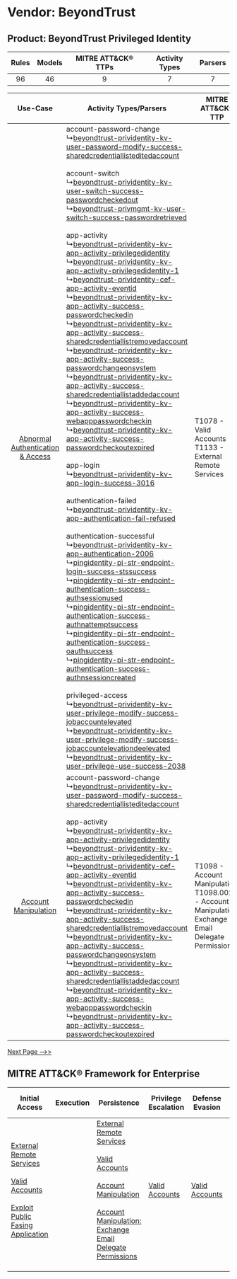 Vendor: BeyondTrust
===================
Product: BeyondTrust Privileged Identity
----------------------------------------
| Rules | Models | MITRE ATT&CK® TTPs | Activity Types | Parsers |
|:-----:|:------:|:------------------:|:--------------:|:-------:|
|  96   |   46   |         9          |       7        |    7    |

|    Use-Case    | Activity Types/Parsers    | MITRE ATT&CK® TTP    | Content    |
|:----:| ---- | ---- | ---- |
| [Abnormal Authentication & Access](../../../UseCases/uc_abnormal_authentication_&_access.md) |  account-password-change<br> ↳[beyondtrust-prividentity-kv-user-password-modify-success-sharedcredentiallisteditedaccount](Ps/pC_beyondtrustprividentitykvuserpasswordmodifysuccesssharedcredentiallisteditedaccount.md)<br><br> account-switch<br> ↳[beyondtrust-prividentity-kv-user-switch-success-passwordcheckedout](Ps/pC_beyondtrustprividentitykvuserswitchsuccesspasswordcheckedout.md)<br> ↳[beyondtrust-privmgmt-kv-user-switch-success-passwordretrieved](Ps/pC_beyondtrustprivmgmtkvuserswitchsuccesspasswordretrieved.md)<br><br> app-activity<br> ↳[beyondtrust-prividentity-kv-app-activity-privilegedidentity](Ps/pC_beyondtrustprividentitykvappactivityprivilegedidentity.md)<br> ↳[beyondtrust-prividentity-kv-app-activity-privilegedidentity-1](Ps/pC_beyondtrustprividentitykvappactivityprivilegedidentity1.md)<br> ↳[beyondtrust-prividentity-cef-app-activity-eventid](Ps/pC_beyondtrustprividentitycefappactivityeventid.md)<br> ↳[beyondtrust-prividentity-kv-app-activity-success-passwordcheckedin](Ps/pC_beyondtrustprividentitykvappactivitysuccesspasswordcheckedin.md)<br> ↳[beyondtrust-prividentity-kv-app-activity-success-sharedcredentiallistremovedaccount](Ps/pC_beyondtrustprividentitykvappactivitysuccesssharedcredentiallistremovedaccount.md)<br> ↳[beyondtrust-prividentity-kv-app-activity-success-passwordchangeonsystem](Ps/pC_beyondtrustprividentitykvappactivitysuccesspasswordchangeonsystem.md)<br> ↳[beyondtrust-prividentity-kv-app-activity-success-sharedcredentiallistaddedaccount](Ps/pC_beyondtrustprividentitykvappactivitysuccesssharedcredentiallistaddedaccount.md)<br> ↳[beyondtrust-prividentity-kv-app-activity-success-webapppasswordcheckin](Ps/pC_beyondtrustprividentitykvappactivitysuccesswebapppasswordcheckin.md)<br> ↳[beyondtrust-prividentity-kv-app-activity-success-passwordcheckoutexpired](Ps/pC_beyondtrustprividentitykvappactivitysuccesspasswordcheckoutexpired.md)<br><br> app-login<br> ↳[beyondtrust-prividentity-kv-app-login-success-3016](Ps/pC_beyondtrustprividentitykvapploginsuccess3016.md)<br><br> authentication-failed<br> ↳[beyondtrust-prividentity-kv-app-authentication-fail-refused](Ps/pC_beyondtrustprividentitykvappauthenticationfailrefused.md)<br><br> authentication-successful<br> ↳[beyondtrust-prividentity-kv-app-authentication-2006](Ps/pC_beyondtrustprividentitykvappauthentication2006.md)<br> ↳[pingidentity-pi-str-endpoint-login-success-stssuccess](Ps/pC_pingidentitypistrendpointloginsuccessstssuccess.md)<br> ↳[pingidentity-pi-str-endpoint-authentication-success-authsessionused](Ps/pC_pingidentitypistrendpointauthenticationsuccessauthsessionused.md)<br> ↳[pingidentity-pi-str-endpoint-authentication-success-authnattemptsuccess](Ps/pC_pingidentitypistrendpointauthenticationsuccessauthnattemptsuccess.md)<br> ↳[pingidentity-pi-str-endpoint-authentication-success-oauthsuccess](Ps/pC_pingidentitypistrendpointauthenticationsuccessoauthsuccess.md)<br> ↳[pingidentity-pi-str-endpoint-authentication-success-authnsessioncreated](Ps/pC_pingidentitypistrendpointauthenticationsuccessauthnsessioncreated.md)<br><br> privileged-access<br> ↳[beyondtrust-prividentity-kv-user-privilege-modify-success-jobaccountelevated](Ps/pC_beyondtrustprividentitykvuserprivilegemodifysuccessjobaccountelevated.md)<br> ↳[beyondtrust-prividentity-kv-user-privilege-modify-success-jobaccountelevationdeelevated](Ps/pC_beyondtrustprividentitykvuserprivilegemodifysuccessjobaccountelevationdeelevated.md)<br> ↳[beyondtrust-prividentity-kv-user-privilege-use-success-2038](Ps/pC_beyondtrustprividentitykvuserprivilegeusesuccess2038.md)<br> | T1078 - Valid Accounts<br>T1133 - External Remote Services<br>    | [<ul><li>15 Rules</li></ul><ul><li>4 Models</li></ul>](RM/r_m_beyondtrust_beyondtrust_privileged_identity_Abnormal_Authentication_&_Access.md) |
|    [Account Manipulation](../../../UseCases/uc_account_manipulation.md)    |  account-password-change<br> ↳[beyondtrust-prividentity-kv-user-password-modify-success-sharedcredentiallisteditedaccount](Ps/pC_beyondtrustprividentitykvuserpasswordmodifysuccesssharedcredentiallisteditedaccount.md)<br><br> app-activity<br> ↳[beyondtrust-prividentity-kv-app-activity-privilegedidentity](Ps/pC_beyondtrustprividentitykvappactivityprivilegedidentity.md)<br> ↳[beyondtrust-prividentity-kv-app-activity-privilegedidentity-1](Ps/pC_beyondtrustprividentitykvappactivityprivilegedidentity1.md)<br> ↳[beyondtrust-prividentity-cef-app-activity-eventid](Ps/pC_beyondtrustprividentitycefappactivityeventid.md)<br> ↳[beyondtrust-prividentity-kv-app-activity-success-passwordcheckedin](Ps/pC_beyondtrustprividentitykvappactivitysuccesspasswordcheckedin.md)<br> ↳[beyondtrust-prividentity-kv-app-activity-success-sharedcredentiallistremovedaccount](Ps/pC_beyondtrustprividentitykvappactivitysuccesssharedcredentiallistremovedaccount.md)<br> ↳[beyondtrust-prividentity-kv-app-activity-success-passwordchangeonsystem](Ps/pC_beyondtrustprividentitykvappactivitysuccesspasswordchangeonsystem.md)<br> ↳[beyondtrust-prividentity-kv-app-activity-success-sharedcredentiallistaddedaccount](Ps/pC_beyondtrustprividentitykvappactivitysuccesssharedcredentiallistaddedaccount.md)<br> ↳[beyondtrust-prividentity-kv-app-activity-success-webapppasswordcheckin](Ps/pC_beyondtrustprividentitykvappactivitysuccesswebapppasswordcheckin.md)<br> ↳[beyondtrust-prividentity-kv-app-activity-success-passwordcheckoutexpired](Ps/pC_beyondtrustprividentitykvappactivitysuccesspasswordcheckoutexpired.md)<br>    | T1098 - Account Manipulation<br>T1098.002 - Account Manipulation: Exchange Email Delegate Permissions<br> | [<ul><li>4 Rules</li></ul><ul><li>1 Models</li></ul>](RM/r_m_beyondtrust_beyondtrust_privileged_identity_Account_Manipulation.md)    |
[Next Page -->>](2_ds_beyondtrust_beyondtrust_privileged_identity.md)

MITRE ATT&CK® Framework for Enterprise
--------------------------------------
| Initial Access                                                                                                                                                                                                                         | Execution | Persistence                                                                                                                                                                                                                                                                                                                                 | Privilege Escalation                                                | Defense Evasion                                                     | Credential Access                                                                     | Discovery | Lateral Movement | Collection                                                                                                                                                            | Command and Control                                                                                                                       | Exfiltration | Impact |
| -------------------------------------------------------------------------------------------------------------------------------------------------------------------------------------------------------------------------------------- | --------- | ------------------------------------------------------------------------------------------------------------------------------------------------------------------------------------------------------------------------------------------------------------------------------------------------------------------------------------------- | ------------------------------------------------------------------- | ------------------------------------------------------------------- | ------------------------------------------------------------------------------------- | --------- | ---------------- | --------------------------------------------------------------------------------------------------------------------------------------------------------------------- | ----------------------------------------------------------------------------------------------------------------------------------------- | ------------ | ------ |
| [External Remote Services](https://attack.mitre.org/techniques/T1133)<br><br>[Valid Accounts](https://attack.mitre.org/techniques/T1078)<br><br>[Exploit Public Fasing Application](https://attack.mitre.org/techniques/T1190)<br><br> |           | [External Remote Services](https://attack.mitre.org/techniques/T1133)<br><br>[Valid Accounts](https://attack.mitre.org/techniques/T1078)<br><br>[Account Manipulation](https://attack.mitre.org/techniques/T1098)<br><br>[Account Manipulation: Exchange Email Delegate Permissions](https://attack.mitre.org/techniques/T1098/002)<br><br> | [Valid Accounts](https://attack.mitre.org/techniques/T1078)<br><br> | [Valid Accounts](https://attack.mitre.org/techniques/T1078)<br><br> | [Credentials from Password Stores](https://attack.mitre.org/techniques/T1555)<br><br> |           |                  | [Email Collection](https://attack.mitre.org/techniques/T1114)<br><br>[Email Collection: Email Forwarding Rule](https://attack.mitre.org/techniques/T1114/003)<br><br> | [Proxy: Multi-hop Proxy](https://attack.mitre.org/techniques/T1090/003)<br><br>[Proxy](https://attack.mitre.org/techniques/T1090)<br><br> |              |        |